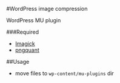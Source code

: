 #WordPress image compression

WordPress MU plugin

###Required
* [Imagick](https://php.net/manual/ru/book.imagick.php)
* [pngquant](https://pngquant.org/)

##Usage
* move files to `wp-content/mu-plugins` dir
